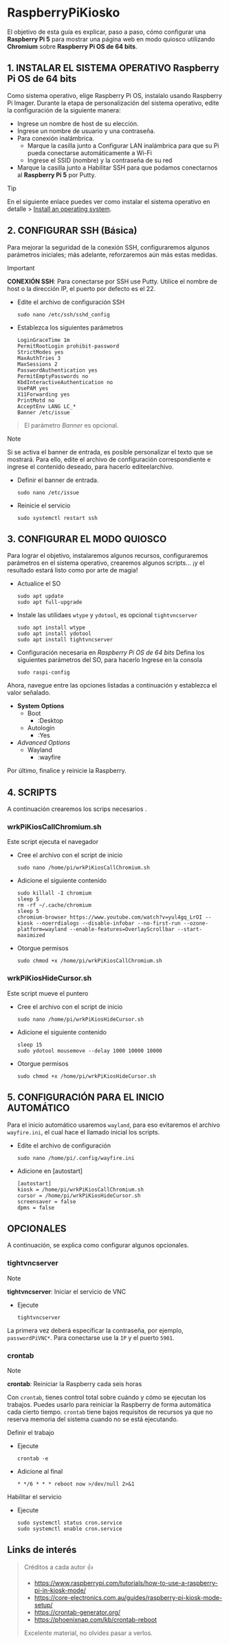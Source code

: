 
# RaspberryPiKiosko
El objetivo de esta guía es explicar, paso a paso, cómo configurar una **Raspberry Pi 5** para mostrar una página web en modo quiosco utilizando **Chromium** sobre **Raspberry Pi OS de 64 bits**.


## 1. INSTALAR EL SISTEMA OPERATIVO **Raspberry Pi OS de 64 bits**
Como sistema operativo, elige Raspberry Pi OS, instalalo usando Raspberry Pi Imager. Durante la etapa de personalización del sistema operativo, edite la configuración de la siguiente manera:
- Ingrese un nombre de host de su elección. 
- Ingrese un nombre de usuario y una contraseña.
- Para conexión inalámbrica.
	- Marque la casilla junto a Configurar LAN inalámbrica para que su Pi pueda conectarse automáticamente a Wi-Fi
	- Ingrese el SSID (nombre) y la contraseña de su red
- Marque la casilla junto a Habilitar SSH para que podamos conectarnos al **Raspberry Pi 5** por Putty.


> [!TIP]
> En el siguiente enlace puedes ver como instalar el sistema operativo en detalle > [Install an operating system](https://www.raspberrypi.com/documentation/computers/getting-started.html#installing-the-operating-system).

## 2. CONFIGURAR SSH (Básica)
Para mejorar la seguridad de la conexión SSH, configuraremos algunos parámetros iniciales; más adelante, reforzaremos aún más estas medidas.

> [!IMPORTANT]
> **CONEXIÓN SSH**: Para conectarse por SSH use Putty. Utilice el nombre de host o la dirección IP, el puerto por defecto es el 22.

- Edite el archivo de configuración SSH
  ```
  sudo nano /etc/ssh/sshd_config
  ```

- Establezca los siguientes parámetros
  ```
  LoginGraceTime 1m
  PermitRootLogin prohibit-password
  StrictModes yes
  MaxAuthTries 3
  MaxSessions 2
  PasswordAuthentication yes
  PermitEmptyPasswords no
  KbdInteractiveAuthentication no
  UsePAM yes
  X11Forwarding yes
  PrintMotd no
  AcceptEnv LANG LC_*
  Banner /etc/issue
  ```
> El parámetro *Banner* es opcional.

> [!NOTE]
> Si se activa el banner de entrada, es posible personalizar el texto que se mostrará. Para ello, edite el archivo de configuración correspondiente e ingrese el contenido deseado, para hacerlo editeelarchivo.

- Definir el banner de entrada.
  ```
  sudo nano /etc/issue
  ```

- Reinicie el servicio
  ```
  sudo systemctl restart ssh
  ```


## 3. CONFIGURAR EL MODO QUIOSCO
Para lograr el objetivo, instalaremos algunos recursos, configuraremos parámetros en el sistema operativo, crearemos algunos scripts… ¡y el resultado estará listo como por arte de magia!

- Actualice el SO
  ```
  sudo apt update
  sudo apt full-upgrade
  ```

- Instale las utilidaes `wtype` y `ydotool`, es opcional `tightvncserver`
  ```
  sudo apt install wtype
  sudo apt install ydotool
  sudo apt install tightvncserver
  ```

- Configuración necesaria en *Raspberry Pi OS de 64 bits*
  Defina los siguientes parámetros del SO, para hacerlo Ingrese en la consola
  ```
  sudo raspi-config
  ```

Ahora, navegue entre las opciones listadas a continuación y establezca el valor señalado.
- **System Options**
	- Boot
		- :Desktop
	- Autologin
		- :Yes
- *Advanced Options*
	- Wayland
		- :wayfire

Por último, finalice y reinicie la Raspberry.

## 4. SCRIPTS
A continuación crearemos los scrips necesarios	.

### wrkPiKiosCallChromium.sh
Este script ejecuta el navegador

- Cree el archivo con el script de inicio
  ```
  sudo nano /home/pi/wrkPiKiosCallChromium.sh
  ```

- Adicione el siguiente contenido
  ```
  sudo killall -I chromium
  sleep 5
  rm -rf ~/.cache/chromium
  sleep 5
  chromium-browser https://www.youtube.com/watch?v=yul4gq_LrOI --kiosk --noerrdialogs --disable-infobar --no-first-run --ozone-platform=wayland --enable-features=OverlayScrollbar --start-maximized
  ```

- Otorgue permisos
  ```
  sudo chmod +x /home/pi/wrkPiKiosCallChromium.sh
  ```

### wrkPiKiosHideCursor.sh
Este script mueve el puntero

- Cree el archivo con el script de inicio
  ```
  sudo nano /home/pi/wrkPiKiosHideCursor.sh
  ```

- Adicione el siguiente contenido
  ```
  sleep 15
  sudo ydotool mousemove --delay 1000 10000 10000
  ```

- Otorgue permisos
  ```
  sudo chmod +x /home/pi/wrkPiKiosHideCursor.sh
  ```


## 5. CONFIGURACIÓN PARA EL INICIO AUTOMÁTICO
Para el inicio automático usaremos `wayland`, para eso evitaremos el archivo `wayfire.ini`, el cual hace el llamado inicial los scripts.

- Edite el archivo de configuración
  ```
  sudo nano /home/pi/.config/wayfire.ini
  ```

- Adicione en [autostart]
  ```
  [autostart]
  kiosk = /home/pi/wrkPiKiosCallChromium.sh
  cursor = /home/pi/wrkPiKiosHideCursor.sh
  screensaver = false
  dpms = false
  ```

## OPCIONALES
A continuación, se explica como configurar algunos opcionales.

### tightvncserver
> [!NOTE] 
> **tightvncserver**: Iniciar el servicio de VNC

- Ejecute
  ```
  tightvncserver
  ```

La primera vez deberá especificar la contraseña, por ejemplo, `passwordPiVNC*`. Para conectarse use la `IP` y el puerto `5901`.


### crontab
> [!NOTE] 
> **crontab**: Reiniciar la Raspberry cada seis horas

Con `crontab`, tienes control total sobre cuándo y cómo se ejecutan los trabajos. Puedes usarlo para reiniciar la Raspberry de forma automática cada cierto tiempo. `crontab` tiene bajos requisitos de recursos ya que no reserva memoria del sistema cuando no se está ejecutando.

Definir el trabajo 
- Ejecute
  ```
  crontab -e
  ```
- Adicione al final
  ```  
  * */6 * * * reboot now >/dev/null 2>&1
  ```

Habilitar el servicio
- Ejecute 
  ```
  sudo systemctl status cron.service
  sudo systemctl enable cron.service
  ```

## Links de interés
> Créditos a cada autor :+1:
> 
> - https://www.raspberrypi.com/tutorials/how-to-use-a-raspberry-pi-in-kiosk-mode/
> - https://core-electronics.com.au/guides/raspberry-pi-kiosk-mode-setup/
> - https://crontab-generator.org/
> - https://phoenixnap.com/kb/crontab-reboot
> 
> Excelente material, no olvides pasar a verlos.

